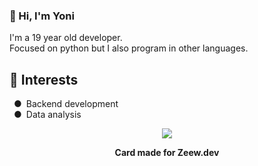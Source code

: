 <html>
    <body>
        <h3>👋 Hi, I'm Yoni</h3>
		<p>I'm a 19 year old developer.<br>Focused on python but I also program in other languages.</br></p>
		<h2>🎯 Interests</h2>
        <p>&ensp;●&ensp;Backend development<br>&ensp;●&ensp;Data analysis</p>
	<div align="center">
		<img src="https://api.zeew.dev/resources/discord/en/full_card/996007167175958578?profile_theme=true"></img>
		<p><b>Card made for Zeew.dev</b></p>
	</div>
    </body>
</html>
